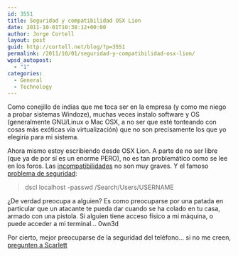 ```yaml
---
id: 3551
title: Seguridad y compatibilidad OSX Lion
date: 2011-10-01T10:38:12+00:00
author: Jorge Cortell
layout: post
guid: http://cortell.net/blog/?p=3551
permalink: /2011/10/01/seguridad-y-compatibilidad-osx-lion/
wpsd_autopost:
  - "1"
categories:
  - General
  - Technology
---
```

Como conejillo de indias que me toca ser en la empresa (y como me niego a probar sistemas Windoze), muchas veces instalo software y OS (generalmente GNU/Linux o Mac OSX, a no ser que esté tonteando con cosas más exóticas via virtualización) que no son precisamente los que yo elegiría para mi sistema.

Ahora mismo estoy escribiendo desde OSX Lion. A parte de no ser libre (que ya de por sí es un enorme PERO), no es tan problemático como se lee en los foros. Las <a title="http://roaringapps.com/apps:table" href="http://roaringapps.com/apps:table" target="_blank">incompatibilidades</a> no son muy graves. Y el famoso <a title="http://reviews.cnet.com/8301-13727_7-20108261-263/os-x-lion-passwords-can-be-changed-by-any-local-user/?tag=content;siu-container" href="http://reviews.cnet.com/8301-13727_7-20108261-263/os-x-lion-passwords-can-be-changed-by-any-local-user/?tag=content;siu-container" target="_blank">problema de seguridad</a>:

> dscl localhost -passwd /Search/Users/USERNAME

¿De verdad preocupa a alguien? Es como preocuparse por una patada en particular que un atacante te pueda dar cuando se ha colado en tu casa, armado con una pistola. Si alguien tiene acceso físico a mi máquina, o puede acceder a mi terminal&#8230; 0wn3d

Por cierto, mejor preocuparse de la seguridad del teléfono&#8230; si no me creen, <a title="http://gizmodo.com/5841742/how-did-scarlett-johanssons-phone-get-hacked" href="http://gizmodo.com/5841742/how-did-scarlett-johanssons-phone-get-hacked" target="_blank">pregunten a Scarlett</a>